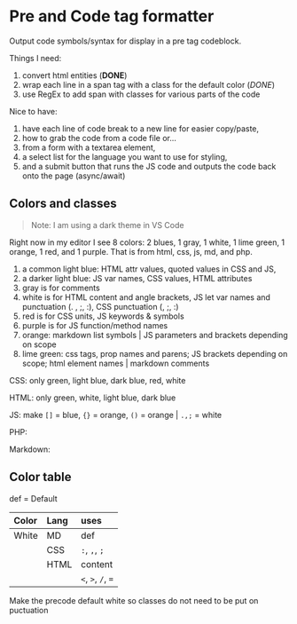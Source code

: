# Pre and Code tag formatter

Output code symbols/syntax for display in a pre tag codeblock.

Things I need:

1. convert html entities (**DONE**)
1. wrap each line in a span tag with a class for the default color (_DONE_)
1. use RegEx to add span with classes for various parts of the code

Nice to have:

1. have each line of code break to a new line for easier copy/paste,
1. how to grab the code from a code file or...
1. from a form with a textarea element,
1. a select list for the language you want to use for styling,
1. and a submit button that runs the JS code and outputs the code back onto the page (async/await)

## Colors and classes

> Note: I am using a dark theme in VS Code

Right now in my editor I see 8 colors: 2 blues, 1 gray, 1 white, 1 lime green, 1 orange, 1 red, and 1 purple. That is from html, css, js, md, and php.

1. a common light blue: HTML attr values, quoted values in CSS and JS,
1. a darker light blue: JS var names, CSS values, HTML attributes
1. gray is for comments
1. white is for HTML content and angle brackets, JS let var names and punctuation (. , ;, :), CSS punctuation (, ;, :)
1. red is for CSS units, JS keywords & symbols
1. purple is for JS function/method names
1. orange: markdown list symbols | JS parameters and brackets depending on scope
1. lime green: css tags, prop names and parens; JS brackets depending on scope; html element names | markdown comments

CSS: only green, light blue, dark blue, red, white

HTML: only green, white, light blue, dark blue

JS: make `[]` = blue, `{}` = orange, `()` = orange | `.,;` = white

PHP:

Markdown:

## Color table

def = Default

| Color | Lang | uses               |
| :---- | :--- | :----------------- |
| White | MD   | def                |
|       | CSS  | `:`, `,`, `;`      |
|       | HTML | content            |
|       |      | `<`, `>`, `/`, `=` |

Make the precode default white so classes do not need to be put on puctuation
